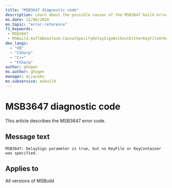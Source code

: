 ```yaml
---
title: "MSB3647 diagnostic code"
description: Learn about the possible causes of the MSB3647 build error, and get troubleshooting tips.
ms.date: 12/06/2024
ms.topic: "error-reference"
f1_keywords:
 - MSB3647
 - MSBuild.AxTlbBaseTask.CannotSpecifyDelaySignWithoutEitherKeyFileOrKeyContainer
dev_langs:
  - "VB"
  - "CSharp"
  - "C++"
  - "FSharp"
author: ghogen
ms.author: ghogen
manager: mijacobs
ms.subservice: msbuild
---
```


# MSB3647 diagnostic code

<!-- :::ErrorDefinitionDescription::: -->
<!-- :::editable-content name="introDescription"::: -->
This article describes the MSB3647 error code.
<!-- :::editable-content-end::: -->

## Message text

`MSB3647: DelaySign parameter is true, but no KeyFile or KeyContainer was specified.`

<!-- :::editable-content name="postOutputDescription"::: -->
<!--
{StrBegin="MSB3647: "}
-->
<!-- :::editable-content-end::: -->
<!-- :::ErrorDefinitionDescription-end::: -->

## Applies to

All versions of MSBuild
